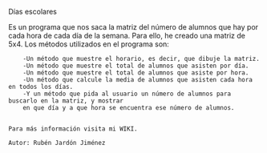 
  Días escolares
  
  Es un programa que nos saca la matriz del número de alumnos que hay por cada hora de cada día de la semana.
 Para ello, he creado una matriz de 5x4. Los métodos utilizados en el programa son:
   
        -Un método que muestre el horario, es decir, que dibuje la matriz.
		-Un método que muestre el total de alumnos que asisten por día.
		-Un método que muestre el total de alumnos que asiste por hora.
		-Un método que calcule la media de alumnos que asisten cada hora en todos los días.
		-Y un método que pida al usuario un número de alumnos para buscarlo en la matriz, y mostrar
		en que día y a que hora se encuentra ese número de alumnos.
		
		
	Para más información visita mi WIKI.
	
	Autor: Rubén Jardón Jiménez